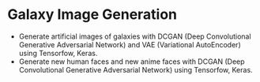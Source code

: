 # Galaxy Image Generation
- Generate artificial images of galaxies with DCGAN (Deep Convolutional Generative Adversarial Network) and VAE (Variational AutoEncoder) using Tensorfow, Keras.
- Generate new human faces and new anime faces with DCGAN (Deep Convolutional Generative Adversarial Network) using Tensorfow, Keras.
